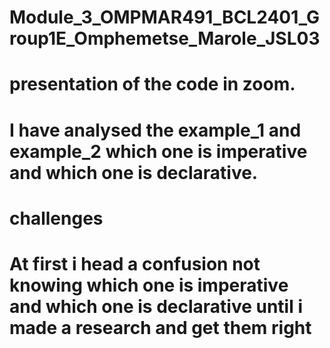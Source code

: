 # Module_3_OMPMAR491_BCL2401_Group1E_Omphemetse_Marole_JSL03

# presentation of the code in zoom.

# I have analysed the example_1 and example_2 which one is imperative and which one is declarative.

# challenges

# At first i head a confusion not knowing which one is imperative and which one is declarative until i made a research and get them right
